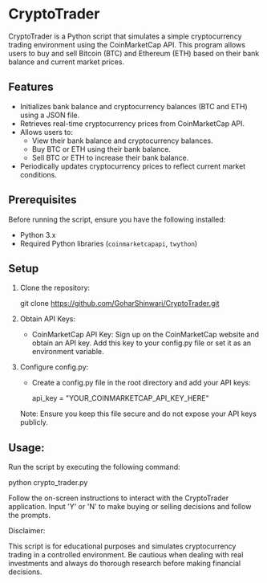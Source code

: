 # CryptoTrader

CryptoTrader is a Python script that simulates a simple cryptocurrency trading environment using the CoinMarketCap API. This program allows users to buy and sell Bitcoin (BTC) and Ethereum (ETH) based on their bank balance and current market prices.

## Features

- Initializes bank balance and cryptocurrency balances (BTC and ETH) using a JSON file.
- Retrieves real-time cryptocurrency prices from CoinMarketCap API.
- Allows users to:
  - View their bank balance and cryptocurrency balances.
  - Buy BTC or ETH using their bank balance.
  - Sell BTC or ETH to increase their bank balance.
- Periodically updates cryptocurrency prices to reflect current market conditions.

## Prerequisites

Before running the script, ensure you have the following installed:

- Python 3.x
- Required Python libraries (`coinmarketcapapi`, `twython`)

## Setup

1. Clone the repository:

   git clone https://github.com/GoharShinwari/CryptoTrader.git

2. Obtain API Keys:

   - CoinMarketCap API Key: Sign up on the CoinMarketCap website and obtain an API key. Add this key to your config.py file or set it as an environment variable.

3. Configure config.py:

   - Create a config.py file in the root directory and add your API keys:

     api_key = "YOUR_COINMARKETCAP_API_KEY_HERE"

   Note: Ensure you keep this file secure and do not expose your API keys publicly.

## Usage:

Run the script by executing the following command:

python crypto_trader.py

Follow the on-screen instructions to interact with the CryptoTrader application. Input 'Y' or 'N' to make buying or selling decisions and follow the prompts.

Disclaimer:

This script is for educational purposes and simulates cryptocurrency trading in a controlled environment. Be cautious when dealing with real investments and always do thorough research before making financial decisions.
